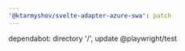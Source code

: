```yaml
---
'@ktarmyshov/svelte-adapter-azure-swa': patch
---
```


dependabot: directory '/', update @playwright/test
